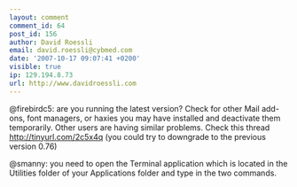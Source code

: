 ```yaml
---
layout: comment
comment_id: 64
post_id: 156
author: David Roessli
email: david.roessli@cybmed.com
date: '2007-10-17 09:07:41 +0200'
visible: true
ip: 129.194.8.73
url: http://www.davidroessli.com
---
```

@firebirdc5: are you running the latest version? Check for other Mail add-ons, font managers, or haxies you may have installed and deactivate them temporarily. Other users are having similar problems. Check this thread http://tinyurl.com/2c5x4q (you could try to downgrade to the previous version 0.76)

@smanny: you need to open the Terminal application which is located in the Utilities folder of your Applications folder and type in the two commands.
